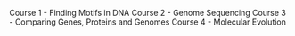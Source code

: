 Course 1 - Finding Motifs in DNA
Course 2 - Genome Sequencing
Course 3 - Comparing Genes, Proteins and Genomes
Course 4 - Molecular Evolution
